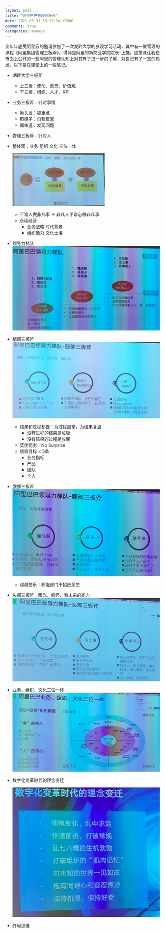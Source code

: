 ```yaml
---
layout: post
title: "阿里巴巴管理三板斧"
date: 2021-03-31 19:29:34 +0800
comments: true
categories: manage
---
```


全年年底受阿里云的邀请参加了一次湖畔大学的参观学习活动，其中有一堂管理的课程《阿里集团管理三板斧》，讲师是阿里的新商业学院院长-正雄。这堂课让我在市面上公开的一些阿里的管理认知上对其有了进一步的了解，对自己有了一定的启发。以下是在课堂上的一些笔记。

<!--more-->

- 湖畔大学三板斧
    - 上三板：使命、愿景、价值观
    - 下三板：组织、人才、KPI
- 业务三板斧：针对事情
    - 揪头发：抓重点
    - 照镜子：自我反思
    - 闻味道：发现问题
- 管理三板斧：针对人
- 整体观：业务 组织 文化 三位一体

	![](/post_images/ali-manage/whole.jpg)
	
   - 平常人做非凡事 -> 非凡人平常心做非凡事
   - 永续经营
       - 业务战略 时代背景
       - 组织能力 文化土壤
- 领导力梯队
	![](/post_images/ali-manage/team.jpg)
- 腿部三板斧
	![](/post_images/ali-manage/leg.jpg)
    - 结果和过程都要：为过程鼓掌，为结果复盘
        - 没有过程的结果是垃圾
        - 没有结果的过程是放屁
    - 奖优罚劣：No Surprise
    - 绩效目标 < 5条
        - 业务指标
        - 产品
        - 团队
        - 个人
- 腰部三板斧
	![](/post_images/ali-manage/waist.jpg)
    - 超越伯乐：职能部门不招应届生
- 头部三板斧：眼光、胸怀、看未来的能力
	![](/post_images/ali-manage/head.jpg)
- 业务、组织、文化三位一体
	![](/post_images/ali-manage/integration.jpg)
- 数字化变革时代的理念变迁

	![](/post_images/ali-manage/trans.jpg)
	
- 终局思维